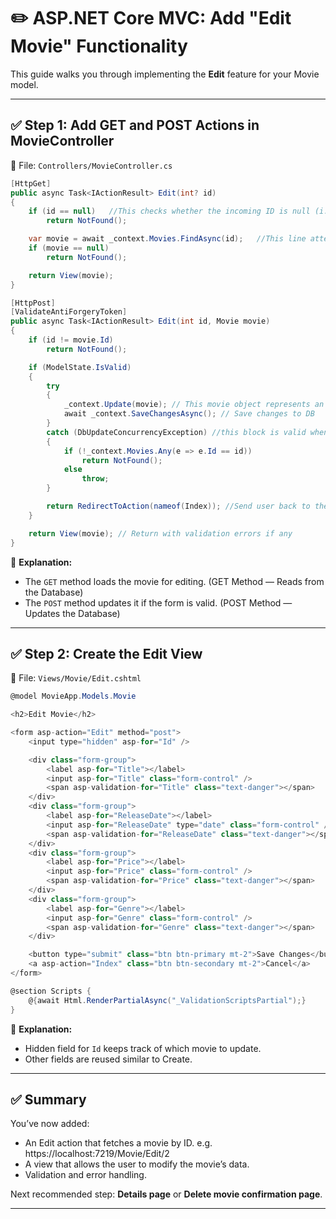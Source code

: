 
# ✏️ ASP.NET Core MVC: Add "Edit Movie" Functionality

This guide walks you through implementing the **Edit** feature for your Movie model.

---

## ✅ Step 1: Add GET and POST Actions in MovieController

📁 File: `Controllers/MovieController.cs`

```csharp
[HttpGet]
public async Task<IActionResult> Edit(int? id)
{
    if (id == null)   //This checks whether the incoming ID is null (i.e., not provided in the URL).
        return NotFound();

    var movie = await _context.Movies.FindAsync(id);   //This line attempts to find the movie in the database with that ID
    if (movie == null)
        return NotFound();

    return View(movie);
}

[HttpPost]
[ValidateAntiForgeryToken]
public async Task<IActionResult> Edit(int id, Movie movie)
{
    if (id != movie.Id)
        return NotFound();

    if (ModelState.IsValid)
    {
        try
        {
            _context.Update(movie); // This movie object represents an existing, and i want to modify. 
            await _context.SaveChangesAsync(); // Save changes to DB
        }
        catch (DbUpdateConcurrencyException) //this block is valid when the record suddenly deleted/updated by others.
        {
            if (!_context.Movies.Any(e => e.Id == id))
                return NotFound();
            else
                throw;
        }

        return RedirectToAction(nameof(Index)); //Send user back to the movie list page
    }

    return View(movie); // Return with validation errors if any
}
```

📝 **Explanation:**
- The `GET` method loads the movie for editing. (GET Method — Reads from the Database)
- The `POST` method updates it if the form is valid. (POST Method — Updates the Database)

---

## ✅ Step 2: Create the Edit View

📁 File: `Views/Movie/Edit.cshtml`

```csharp
@model MovieApp.Models.Movie

<h2>Edit Movie</h2>

<form asp-action="Edit" method="post">
    <input type="hidden" asp-for="Id" />

    <div class="form-group">
        <label asp-for="Title"></label>
        <input asp-for="Title" class="form-control" />
        <span asp-validation-for="Title" class="text-danger"></span>
    </div>
    <div class="form-group">
        <label asp-for="ReleaseDate"></label>
        <input asp-for="ReleaseDate" type="date" class="form-control" />
        <span asp-validation-for="ReleaseDate" class="text-danger"></span>
    </div>
    <div class="form-group">
        <label asp-for="Price"></label>
        <input asp-for="Price" class="form-control" />
        <span asp-validation-for="Price" class="text-danger"></span>
    </div>
    <div class="form-group">
        <label asp-for="Genre"></label>
        <input asp-for="Genre" class="form-control" />
        <span asp-validation-for="Genre" class="text-danger"></span>
    </div>

    <button type="submit" class="btn btn-primary mt-2">Save Changes</button>
    <a asp-action="Index" class="btn btn-secondary mt-2">Cancel</a>
</form>

@section Scripts {
    @{await Html.RenderPartialAsync("_ValidationScriptsPartial");}
}
```

📝 **Explanation:**
- Hidden field for `Id` keeps track of which movie to update.
- Other fields are reused similar to Create.

---

## ✅ Summary

You’ve now added:
- An Edit action that fetches a movie by ID. e.g. https://localhost:7219/Movie/Edit/2
- A view that allows the user to modify the movie’s data.
- Validation and error handling.

Next recommended step: **Details page** or **Delete movie confirmation page**.

---
